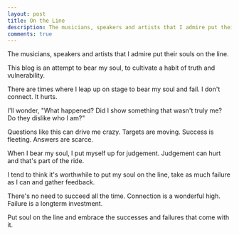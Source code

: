 ```yaml
---
layout: post
title: On the Line
description: The musicians, speakers and artists that I admire put their souls on the line.
comments: true
---
```

The musicians, speakers and artists that I admire put their souls on the line.

This blog is an attempt to bear my soul, to cultivate a habit of truth and vulnerability.

There are times where I leap up on stage to bear my soul and fail.  I don't connect.  It hurts.

I'll wonder, "What happened?  Did I show something that wasn't truly me? Do they dislike who I am?"

Questions like this can drive me crazy.  Targets are moving.  Success is fleeting.  Answers are scarce.

When I bear my soul, I put myself up for judgement.  Judgement can hurt and that's part of the ride.

I tend to think it's worthwhile to put my soul on the line, take as much failure as I can and gather feedback.

There's no need to succeed all the time.  Connection is a wonderful high.  Failure is a longterm investment.

Put soul on the line and embrace the successes and failures that come with it.

